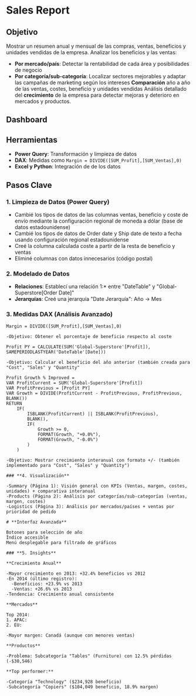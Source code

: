 # **Sales Report**

## **Objetivo**

Mostrar un resumen anual y mensual de las compras, ventas, beneficios y unidades vendidas de la empresa.
Analizar los beneficios y las ventas:
- **Por mercado/país**: Detectar la rentabilidad de cada área y posibilidades de negocio
- **Por categoría/sub-categoría**: Localizar sectores mejorables y adaptar las campañas de marketing según los intereses
**Comparación** año a año de las ventas, costes, beneficio y unidades vendidas
Análisis detallado del **crecimiento** de la empresa para detectar mejoras y deterioro en mercados y productos.

## **Dashboard**



## **Herramientas**
- **Power Query**: Transformación y limpieza de datos
- **DAX**: Medidas como `Margin = DIVIDE([SUM_Profit],[SUM_Ventas],0)`
- **Excel y Python**: Integración de de los datos

## **Pasos Clave**

### **1. Limpieza de Datos (Power Query)**
- Cambié los tipos de datos de las columnas ventas, beneficio y coste de envío mediante la configuración regional de moneda a dólar (base de datos estadounidense)
- Cambié los tipos de datos de Order date y Ship date de texto a fecha usando configuración regional estadounidense
- Creé la columna calculada coste a partir de la resta de beneficio y ventas
- Eliminé columnas con datos innecesarios (código postal)

### **2. Modelado de Datos**
- **Relaciones**: Establecí una relación 1:* entre "DateTable" y "Global-Superstore[Order Date]"
- **Jerarquías**: Creé una jerarquía "Date Jerarquía": Año -> Mes

### **3. Medidas DAX (Análisis Avanzado)**
```dax
Margin = DIVIDE([SUM_Profit],[SUM_Ventas],0)

-Objetivo: Obtener el porcentaje de beneficio respecto al coste

Profit PY = CALCULATE(SUM('Global-Superstore'[Profit]), SAMEPERIODLASTYEAR('DateTable'[Date]))

-Objetivo: Calcular el beneficio del año anterior (también creada para "Cost", "Sales" y "Quantity"

Profit Growth % Improved = 
VAR ProfitCurrent = SUM('Global-Superstore'[Profit])
VAR ProfitPrevious = [Profit PY]
VAR Growth = DIVIDE(ProfitCurrent - ProfitPrevious, ProfitPrevious, BLANK())
RETURN
    IF(
        ISBLANK(ProfitCurrent) || ISBLANK(ProfitPrevious),
        BLANK(),
        IF(
            Growth >= 0,
            FORMAT(Growth, "+0.0%"),  
            FORMAT(Growth, "-0.0%")   
        )
    )
    
-Objetivo: Mostrar crecimiento interanual con formato +/- (también implementado para "Cost", "Sales" y "Quantity")

### **4. Visualización**

-Summary (Página 1): Visión general con KPIs (Ventas, margen, costes, unidades) + comparativa interanual
-Products (Página 2): Análisis por categorías/sub-categorías (ventas, margen, costes)
-Logistics (Página 3): Análisis por mercados/países + ventas por prioridad de pedido

# **Interfaz Avanzada**

Botones para selección de año
Índice accesible
Menú desplegable para filtrado de gráficos

### **5. Insights**

**Crecimiento Anual**

-Mayor crecimiento en 2013: +32.4% beneficios vs 2012
-En 2014 (último registro):
  -Beneficios: +23.9% vs 2013
  -Ventas: +26.6% vs 2013
-Tendencia: Crecimiento anual consistente

**Mercados**

Top 2014:
1. APAC: 
2. EU: 

-Mayor margen: Canadá (aunque con menores ventas)

**Productos**

-Problema: Subcategoría "Tables" (Furniture) con 12.5% pérdidas (-$30,546)

**Top performer:**

-Categoría "Technology" ($234,928 beneficio)
-Subcategoría "Copiers" ($104,049 beneficio, 18.9% margen)
